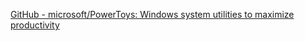 [GitHub - microsoft/PowerToys: Windows system utilities to maximize productivity](https://github.com/microsoft/PowerToys)
